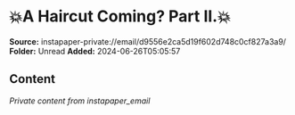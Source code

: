 # 💥A Haircut Coming? Part II.💥

**Source:** instapaper-private://email/d9556e2ca5d19f602d748c0cf827a3a9/
**Folder:** Unread
**Added:** 2024-06-26T05:05:57




## Content
*Private content from instapaper_email*
